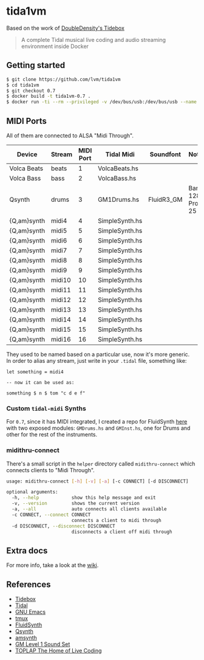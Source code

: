 # tida1vm

Based on the work of [DoubleDensity's Tidebox](https://github.com/DoubleDensity/tidebox)

> A complete Tidal musical live coding and audio streaming environment inside Docker

## Getting started

```bash  
$ git clone https://github.com/lvm/tida1vm
$ cd tida1vm
$ git checkout 0.7
$ docker build -t tida1vm-0.7 .
$ docker run -ti --rm --privileged -v /dev/bus/usb:/dev/bus/usb --name 1vm7 tida1vm-0.7
```

## MIDI Ports

All of them are connected to ALSA "Midi Through".  

| Device      | Stream | MIDI Port | Tidal Midi     | Soundfont  | Notes              | Alias  |
| ------------| ------ | --------- | -------------- | ---------- | ------------------ | ------ |
| Volca Beats | beats  | 1         | VolcaBeats.hs  |            |                    |        |
| Volca Bass  | bass   | 2         | VolcaBass.hs   |            |                    |        |
| Qsynth      | drums  | 3         | GM1Drums.hs    | FluidR3_GM | Bank 128 / Prog 25 |        |
| {Q,am}synth | midi4  | 4         | SimpleSynth.hs |            |                    |        |
| {Q,am}synth | midi5  | 5         | SimpleSynth.hs |            |                    |        |
| {Q,am}synth | midi6  | 6         | SimpleSynth.hs |            |                    |        |
| {Q,am}synth | midi7  | 7         | SimpleSynth.hs |            |                    |        |
| {Q,am}synth | midi8  | 8         | SimpleSynth.hs |            |                    |        |
| {Q,am}synth | midi9  | 9         | SimpleSynth.hs |            |                    |        |
| {Q,am}synth | midi10 | 10        | SimpleSynth.hs |            |                    |        |
| {Q,am}synth | midi11 | 11        | SimpleSynth.hs |            |                    |        |
| {Q,am}synth | midi12 | 12        | SimpleSynth.hs |            |                    |        |
| {Q,am}synth | midi13 | 13        | SimpleSynth.hs |            |                    |        |
| {Q,am}synth | midi14 | 14        | SimpleSynth.hs |            |                    |        |
| {Q,am}synth | midi15 | 15        | SimpleSynth.hs |            |                    |        |
| {Q,am}synth | midi16 | 16        | SimpleSynth.hs |            |                    |        |

They used to be named based on a particular use, now it's more generic.  
In order to alias any stream, just write in your `.tidal` file, something like:

```
let something = midi4

-- now it can be used as:

something $ n $ tom "c d e f"
```

### Custom `tidal-midi` Synths

For `0.7`, since it has MIDI integrated, I created a repo for FluidSynth [here](https://github.com/lvm/tidal-midi-fluidsynth) with two exposed modules: `GMDrums.hs` and `GMInst.hs`, one for Drums and other for the rest of the instruments.

### midithru-connect

There's a small script in the `helper` directory called `midithru-connect` which connects clients to "Midi Through".

```bash
usage: midithru-connect [-h] [-v] [-a] [-c CONNECT] [-d DISCONNECT]

optional arguments:
  -h, --help            show this help message and exit
  -v, --version         shows the current version
  -a, --all             auto connects all clients available
  -c CONNECT, --connect CONNECT
                        connects a client to midi through
  -d DISCONNECT, --disconnect DISCONNECT
                        disconnects a client off midi through
```
## Extra docs

For more info, take a look at the [wiki](https://github.com/lvm/tida1vm/wiki).


## References

- [Tidebox](https://github.com/DoubleDensity/tidebox)
- [Tidal](http://tidal.lurk.org)
- [GNU Emacs](https://www.gnu.org/software/emacs/)
- [tmux](https://tmux.github.io/)
- [FluidSynth](http://www.fluidsynth.org/)
- [Qsynth](http://qsynth.sourceforge.net/qsynth-index.html)
- [amsynth](https://amsynth.github.io/)
- [GM Level 1 Sound Set](https://www.midi.org/specifications/item/gm-level-1-sound-set)
- [TOPLAP The Home of Live Coding](http://toplap.org/)
